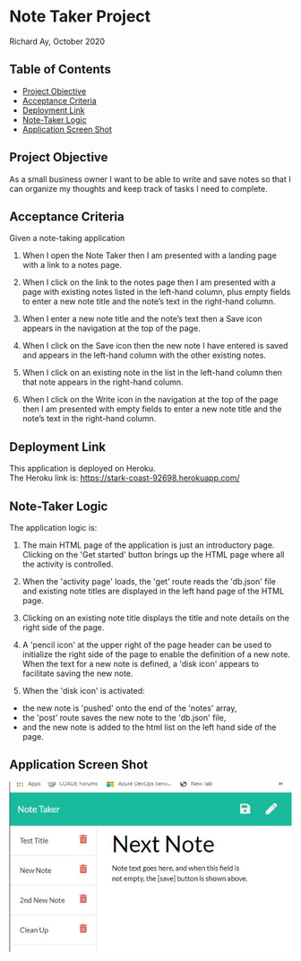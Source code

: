 # Note Taker Project

Richard Ay, October 2020

## Table of Contents
* [Project Objective](#project-objective)
* [Acceptance Criteria](#acceptance-criteria)
* [Deployment Link](#deployment-link)
* [Note-Taker Logic](#note-taker-logic)
* [Application Screen Shot](#application-screen-shot)


## Project Objective
As a small business owner I want to be able to write and save notes
so that I can organize my thoughts and keep track of tasks I need to complete.


## Acceptance Criteria
Given a note-taking application

1) When I open the Note Taker
then I am presented with a landing page with a link to a notes page.

2) When I click on the link to the notes page
then I am presented with a page with existing notes listed in the left-hand column, plus empty fields to enter a new note title and the note’s text in the right-hand column.

3) When I enter a new note title and the note’s text
then a Save icon appears in the navigation at the top of the page.

4) When I click on the Save icon
then the new note I have entered is saved and appears in the left-hand column with the other existing notes.

5) When I click on an existing note in the list in the left-hand column
then that note appears in the right-hand column.

6) When I click on the Write icon in the navigation at the top of the page
then I am presented with empty fields to enter a new note title and the note’s text in the right-hand column.

## Deployment Link
This application is deployed on Heroku.  
The Heroku link is: https://stark-coast-92698.herokuapp.com/


## Note-Taker Logic
The application logic is:

1) The main HTML page of the application is just an introductory page.  Clicking on the 'Get started' button brings up the HTML page where all the activity  is controlled.

2) When the 'activity page' loads, the 'get' route reads the  'db.json' file and existing note titles are displayed in the left hand page of the HTML page.

3) Clicking on an existing note title displays the title and note details on the right side of the page.

4) A 'pencil icon' at the upper right of the page header can be used to initialize the right side of the page to enable the definition of a new note.  When the text for a new note is defined, a 'disk icon' appears to facilitate saving the new note.

5) When the 'disk icon' is activated:
* the new note is 'pushed' onto the end of the 'notes' array,
* the 'post' route saves the new note to the 'db.json' file,
* and the new note is added to the html list on the left hand side of the page.


## Application Screen Shot
![Note-Taker Image](./notes-screen-capture.jpg)